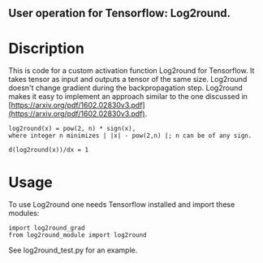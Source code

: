 ## User operation for Tensorflow: Log2round.

# Discription
This is code for a custom activation function Log2round for Tensorflow. It takes tensor as input and outputs a tensor of the same size. Log2round doesn't change gradient during the backpropagation step. Log2round makes it easy to implement an approach similar to the one discussed in [https://arxiv.org/pdf/1602.02830v3.pdf](https://arxiv.org/pdf/1602.02830v3.pdf).
```
log2round(x) = pow(2, n) * sign(x),
where integer n minimizes | |x| - pow(2,n) |; n can be of any sign.

d(log2round(x))/dx = 1
```

# Usage

To use Log2round one needs Tensorflow installed and import these modules:
```
import log2round_grad
from log2round_module import log2round
```
See log2round_test.py for an example.
